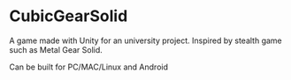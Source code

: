 # CubicGearSolid 

A game made with Unity for an university project.
Inspired by stealth game such as Metal Gear Solid.

Can be built for PC/MAC/Linux and Android
